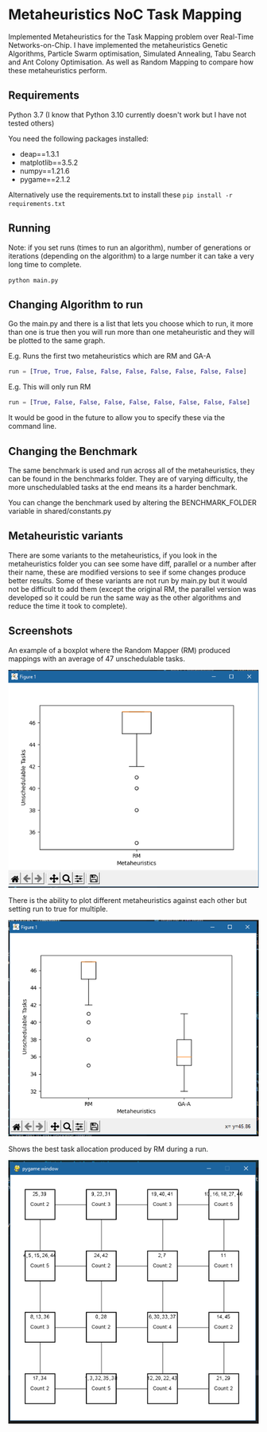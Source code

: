 # Metaheuristics NoC Task Mapping

Implemented Metaheuristics for the Task Mapping problem over Real-Time Networks-on-Chip. I have implemented the metaheuristics Genetic Algorithms, Particle Swarm optimisation, Simulated Annealing, Tabu Search and Ant Colony Optimisation. As well as Random Mapping to compare how these metaheuristics perform.

## Requirements

Python 3.7 (I know that Python 3.10 currently doesn't work but I have not tested others)

You need the following packages installed:

- deap==1.3.1
- matplotlib==3.5.2
- numpy==1.21.6
- pygame==2.1.2

Alternatively use the requirements.txt to install these `pip install -r requirements.txt`

## Running

Note: if you set runs (times to run an algorithm), number of generations or iterations (depending on the algorithm) to a large number it can take a very long time to complete.

`python main.py`

## Changing Algorithm to run

Go the main.py and there is a list that lets you choose which to run, it more than one is true then you will run more than one metaheuristic and they will be plotted to the same graph.

E.g. Runs the first two metaheuristics which are RM and GA-A

```python
run = [True, True, False, False, False, False, False, False, False]
```

E.g. This will only run RM

```python
run = [True, False, False, False, False, False, False, False, False]
```

It would be good in the future to allow you to specify these via the command line.

## Changing the Benchmark

The same benchmark is used and run across all of the metaheuristics, they can be found in the benchmarks folder. They are of varying difficulty, the more unschedulabled tasks at the end means its a harder benchmark.

You can change the benchmark used by altering the BENCHMARK_FOLDER variable in shared/constants.py

## Metaheuristic variants

There are some variants to the metaheuristics, if you look in the metaheuristics folder you can see some have diff, parallel or a number after their name, these are modified versions to see if some changes produce better results. Some of these variants are not run by main.py but it would not be difficult to add them (except the original RM, the parallel version was developed so it could be run the same way as the other algorithms and reduce the time it took to complete).

## Screenshots

An example of a boxplot where the Random Mapper (RM) produced mappings with an average of 47 unschedulable tasks.

![Alt text](screenshots/box-plot-RM.PNG?raw=true)

There is the ability to plot different metaheuristics against each other but setting run to true for multiple.

![Alt text](screenshots/box-plot-RM-GA-A.PNG?raw=true)

Shows the best task allocation produced by RM during a run.

![Alt text](screenshots/task-allocation-RM.PNG?raw=true)
